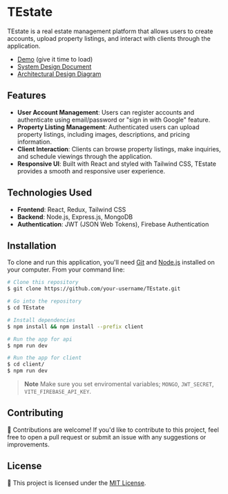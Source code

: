 # TEstate

TEstate is a real estate management platform that allows users to create accounts, upload property listings, and interact with clients through the application.
- [Demo](https://testate.onrender.com/) (give it time to load)
- [System Design Document](https://woolly-society-a2b.notion.site/System-Design-Document-TEstate-9258aa398b864ec38566850ccaf70175?pvs=4)
- [Architectural Design Diagram](https://viewer.diagrams.net/?tags=%7B%7D&highlight=0000ff&edit=_blank&layers=1&nav=1&title=TEstate-Architectural_Diagram.drawio#R7V1bt5s2Fv41Xs082AsQ18dzS5s2STM5zaSdN44t2zQYKOAce379SIBskITBgAA7PnmILUDI%2B%2Fpp7y1pAh42u59DO1h%2F8BfQnSjSYjcBjxNFUUxVQv%2Fhln3aIit61rIKnUXWdmx4dv4Hs0Zy29ZZwKhwY%2Bz7buwExca573lwHhfa7DD0X4u3LX23%2BNbAXkGm4Xluu2zrV2cRr9NWU5OO7b9AZ7Umb5al7MrGJjdnDdHaXvivuSbwNAEPoe%2FH6afN7gG6mHqELulzb0uuHgYWQi%2Bu84Ak7ew%2Fo89PUP2v8ttf%2F9mpe%2Bnd1My6%2BW672%2BwXZ6ON94QEob%2F1FhD3Ik3A%2FevaieFzYM%2Fx1VfEddS2jjcu%2Biajj0vHdR981w%2BTZ8FSw%2F9wu%2B%2FFufb0D7VHceh%2Fg7krevKHrrC%2Fj4wVhjHc5Zqy3%2Fsz9DcwDvfoluzq1CTcyMRPy37d65GVsgSye9Y5PlqWkclQJj%2BrQ%2BdHEqMPGZXPoLgBOqZ4F3SSNWOmFSilWBJDKqBzKCUTTe2eUsoIKWUYCkUpzeBQStFYSh0sQeeUko1r1mKgUUosEQ7kKG5ZPNmUpA5Ivnv6sN9%2B%2Fzf8%2BPX1t7334d3Hv6dfp4SXBZLrbpwRqUB7%2FZ%2BtTy5Mo8TF3aEbFDPYJRQi19GnFf7%2Fg%2B%2Bt%2FMd70h8aX9plepXhLHIsAf4437sOYnEIqvn7kgrD%2B5dDgz3%2FtkpE5PdtjLqBWXs62kdZ64aVsqoXealKrPIc9KSgPIYqipNWKScDLhs3drhyPMRDKeFf%2BnUa%2B4jGd2rShKgRT23XWeG75ohcMOQymrznhTRg%2Fu1mf0c51r%2FQN6O2gG5bh3ikBDyR18jlbzznl7lwGR9%2BGq%2FLeywWfhinYv0O%2FdwV%2BsEnhtv52%2B0gSF%2F%2BtAtCGEXjplW49TIVf0hRq%2BN7b%2F7VN8Fm2wi%2B%2BWli3CO1j%2BHEePxpoiANkkhLiJr6G1SmCOFpaacsHzY8DsLqd6mqPSY6eJ8p3mP6znsf3bV0E%2BSN3VrREPLsZAd2TgdFjCDLFgs8haEprpkDgCEfXKCpTvYVqe%2FaX%2Fme7T4dW%2B%2BLoOF4z3sfUzqh4N8wjvfZvM3exn6RvoiE4f5P%2FPxMI1%2F%2Fyl973GWdp9%2F22bdSHkT%2BNpzDU78zI2CMBA%2FGNew%2BpsJJnobQtWPne3FC2D1%2FeIBiYLQLLGpSoLFirKs8MdaFiTE7YbUDB3WV2KyIIRl2xUW6EPNw8Mu0Fdk4i0Ui%2FTwCF1nQF405JAbCKKyOBw8hFxXOEs5eJCjK%2FGiCTD4nXvYChjtDZjPBBQGOYOVhwRzNQkLfdXuGBrmhBX402rEtoAtjyIxusKFdF6IyFcpMmhxExY0BiENU2ngMpetEseOtbrbyZisv0Fai%2Fx%2BHHt11mUudxNBGZC718ZhLNFFd32zlzVaO1lZelzVS5abgTVj%2BBnSdMhMQClA5ZOo73GKWhFuOenEFMRceoc1eYy4jykElMZcjey%2FSQSJX8wX9jHfe0n8Twn9Sax7CqF%2Fnsg0WdgzxQAYcRAq1Bx5Exo%2F36Sy1zkAuxbXRcQmNl%2Bnp17URDzEGY0LiEhduT%2BYhRJp8hvgKVebhx5FatuHHgezKFdoUevI%2BBpvCqxMdcvJ%2B4QYlQj97GwyoOXgAjjfwANDke0jj4fsrFw40gOue4I%2FBYrHz%2BausdyGWubLehcRfR1Lvol5HPVI12bWuyZ49%2Bsl3kjrjTAUNWZ1pVu6Pr5Ckw1Susj6OrOR0S4VKJKqjlABMR4lMHH5dCzFRhxCTUnaL5qIlWyK4aFGIEljCuMhfoMBBjwMHW2XJ0Pg0qSpFF7fiRRkPyEaEdJb7P%2Fxv0LtIgJ0bfwHhpR88RJYb1muqOFbRmKhKTbDXRZaCqzfskro0SbGNHfcC0xO1TJPGIXAX%2BQkugXnpiZElywyOFHKTZUCY%2BSYdM3K4weuiL1AQ69BYVJ6MT%2BERhaGSPFnC2Yt0kDgfk1aQbPBaJD%2BCz%2FM13NhvJsbJkQvwjFFge9xeEyGfRqmU46EGISzraYKkVXCfiBxptwx%2F881YLjx7k%2FX%2BHIeOt6qLAW4krkViJKaOe6OvMPoGdhS9%2BuHiRmJhJLa%2F22jOffUEZolhbzBU8V6idDoi1WkaX%2BXdbZZYlRGgoSNnWRs%2FIyAOPI4ovELqIi4XP2Z5dwIhbwiygTmMS9qd2L3Bxw7ouyhph9E8dAK87cKNyu2pbJdRf5FsxXGjcGsKh2VyvNq6dvgpdMgbPm43L8etV66KzCWwug8r4kRzf%2BvFNzqLfdWLHa9D399ENxqLozFc3Egs9lXLbeg50Rpm0ZN733dhcvVG5O5eheam3w6zjxuJRbwq3gfXPwkZjrz%2BckkSMDf5FfEqZ2Ov4JfQzXzdXRja%2BxuJO30VTnV9hssf0ErcotitXnwpUWyDFJCcG8UWV%2Bsk19g%2FHHqLO7z3Pa4kce0ocuZFahULRZrWRMOdE%2BceQ9%2F%2Byl05PoS%2FnFXnfrL0o7LgWq1bqltRTEXaWtdllyRCzq7E1qmOalZiZ47vcFuAb4jKB6xR5X16tji%2BbFyafPJ%2B9CEdQbcFxbxNCttpwUGajfrinFMdpfv1Hu30gOwpcNODZnqgk70viFxbp%2FXAJCc78O8XpAe8Peg60gOlkR70pQZKXXcgjVsNlI7UQDfEqIFhGsUBy6fVgPmBch9qwNtbbFB3MDY1GJs3KCsPOVcNTLUfb2CaRetepQb0iqt%2B1IDdrYnMv%2BoeSgL0kqndvT3%2FhlQoN587eSiJ2Np2%2FOps8Z7S0SkzhmbOqGUXeqZc%2Bcmedjj%2BJ68VqqjZnmKydmzA5Y%2BV9ojshpO3R%2FwbO999n6%2BHU8TFmSYd%2F5QCiwHNOcELIRUWrz15RFAKXHZdJ4jKtCGvVlGQnnu3dHaY513owhRI9ClXhy3mKpZ%2BmKI0gZQF9qsJEZKHmIUNSfPbJArVVmGsmgoD6oY12iqMKtNnwQFgzfJrks1eVQZwoNwPxXgwkKVU6U0S%2BzWVWo1F4z%2BUIKiDHVhzctwtwKZcBjZ%2FQWNE1z%2Fhw1lrAs4jo8vyAR2fBAmUk8BCZv2lzNtNQNyi6PK1kq35c%2Ffib%2BOxM0izaBADJK4jG45Fg2xuItyiEY9V7dp62hunyrUdNtzrC9LwcngdqeYztMP5euy6SRtPGmtoQ1tPsu%2FQwOijhRLWnYkPty%2FYyXGL0A2yZumylUPjHM3ds3KwPNpzzt4bt37oNfWjdj1BP%2FpBLGOO9p5%2FraQf14yHc4KNE91t4zWigDO3Y0RNmg%2FpwehfM0VVKCCWHdy92a2QHVnPcHXTfI1Q2GwB506ULE8TVdmEpgc0OjY4Z3Ef9ufsfNPOk7qWo%2FADMs32%2FLBS8lhZ9t72Fi7epICheUbWKIaYWAEMHTQ6nHJImj4dv1cZ8ySkmilAp8a9QHeTE1rl2nNhWQatxmEo1zAxUeuGWrRxYSKVDbU8OyvvnXdAMhSzKuSatUpFjNOFnMuACSMPHhLRWAOO6fglGC8ddSaGMTwV2Szz5bpBhZZSVRncC2qsuvMg3plFvoucCW1raUdSRcK4UiadW7eMhOlJ7TkkpLOwnjulalrZbVn6JFeRJM1MVZmcrko6lEBNcvVPh1rvkgoo9CUHsI690o3NnTgxP92VGPQjrBotYjq9EWVdYZWZ7LxGG%2FuOqp6mss7YR0M6OTjOI0AvPCKm9kn%2FQTCszqn%2F5t84Lgyrs1O7zuJ6n0J%2F6bijzxiyCanhQ3n6FYTy9Lr5Jr0ufOlJJdg00OUCac1kIJQ6OJLW2SxOB0i64Zqfmq6hiNQJCCOfm4KwHrRrZHhrqhoMdrEaIq4pMMtATeeQi62%2FI8MuHR16pDi2qgcUC5x6QBBCKz8AvjUCeMgf0Hh5OIAbeu8VBxg%2FSLVdNnu5OKxgsPGBzpTnS%2F40z7Erj6HR5nF4EG3wahbKQcaL68%2B%2F%2FbHGuysUBT5%2FoXJlWhERGBWQ4AhaZMkqRoIsy6iKBPEiOJyIYr%2FVY0bdwuie8IbCOm5a4mrjDU7chY4WdRbi4eANTTwaMJou2SxxEWfqS111KaqKVqEoLfySUlPqay8H6EnqAWuP6YUC9VG2xPRF7wbeldQDZnKgmxWgmX1ENXuAzUadwGYnitJ6HxhFLiqZJKk9TlTrlx2PK4vFUSFmrU0LFVJFqZBilfmo0tFpgAkSyX2oEG9ddLsg0EHm8RmdeZlXFDGupVtdqe9u6pbo9xXUURm7rTXWFUaAdToSKTjrS%2Fbs6A0ENd3VpRjplCpktQe5HFuwUWdkSWtai4D8E90XM3Xtyobrlky%2Fqiq%2FqzDRK%2BoRMTbc5AVAxKpKI02RNZBXlSlCQbLZZH7dAgjVTRGPbQbNTkUZwa%2BtRMwEWhE1gWZBjaJX6BBbwaH0USNhits7Esu5JBecxAyoVhPBJ2nMpQt32VDu8Y6fD77rh8kggSRpEt53NqvALFyRH%2B8fTqlPpVaQZMpItOJwmipBzJJEZOfsKjez2BXQmK4EAx6Tt6zuvDA20kh%2BGPsz%2FGcLo7hu5LrNDkUhROOxX5KusMhmNgL1q91PtEfc1zb2o%2BPKgaKcer4HKaHOmkqltn6EXFGK%2BxYCksnIh8dljrwKW15g1gmP53JLGS2apI84pqOYoUjQQPZ86pYXuW%2Fnm5ncRFDTCxPBrOKyp%2BCHWbfai1eM0dJCAWoHWKNp9II2dUZr2Nu5%2FWqfwz5hv6LA72eHtVHbL3pHP15Bfr%2F2q2kE9ppg00jQkAzIGkEyzZbkpnBIPuTnDn31G%2F4x68QlL9wxyjO8Nc7RMcrdZgWG8Hes3DR1eDJQK3oa3uO13%2BbphthPezxGClTeiuBeXR4pqbnhHIFc10oCxsNxvf0ajdL9g9%2BG6MZr3kB4CsAYdxC2FIanTvTeX63g4vdtzJB9vAsMdGaBATA5CtPvAgNL6Gk80mGJZoac5MosMbdS7xCjkKj6DJXkrntZSFA3AEtEdiRTDo7kaWQ7%2FfPTEmwFhEn11VlewqJmSmpFVkInW%2B3yHxCTk7DYiHAHC5%2Bb5PDKli6zxRoVSthcRYjkX176mylhAo3LMnSmhAnUnJefn%2F6mJF6pUhFAHY6ldKwim1%2B%2FfjafPuz2zt27bTx3P%2F76XpkKRGWfYW5vpWEhWQkg4ChSOaRm0qoWb20ADyLQBr0JQuAyr%2F1Wn6XM%2B%2Bgvaq%2FTGD%2FvFCqLMDzr6mwB2swtFVBY7ZUbRoNDhSgH0cwtcYAb%2F5AhdUgnZFHZbZU%2BEav%2B%2Fhp0yp0%2BpKsj%2F2PpxVStqqnivUn3J8blJBQU6wSbri2qL7vVMqkNKpMlHG5w3JtEzxskIEQoDSq43YtQ8tKqb%2B3Awa81sLzFcGI8pt8CGzHOeOzUxQkLFGKnnEuPAGBZb9924zHpbDngxQ956yDpBQE1HCb6GvoYfByZjiNAHxACwXf8Hw%3D%3D)
## Features

- **User Account Management**: Users can register accounts and authenticate using email/password or "sign in with Google" feature.
- **Property Listing Management**: Authenticated users can upload property listings, including images, descriptions, and pricing information.
- **Client Interaction**: Clients can browse property listings, make inquiries, and schedule viewings through the application.
- **Responsive UI**: Built with React and styled with Tailwind CSS, TEstate provides a smooth and responsive user experience.

## Technologies Used

- **Frontend**: React, Redux, Tailwind CSS
- **Backend**: Node.js, Express.js, MongoDB
- **Authentication**: JWT (JSON Web Tokens), Firebase Authentication

## Installation

To clone and run this application, you'll need [Git](https://git-scm.com) and [Node.js](https://nodejs.org/en/download/) installed on your computer. From your command line:

```bash
# Clone this repository
$ git clone https://github.com/your-username/TEstate.git

# Go into the repository
$ cd TEstate

# Install dependencies
$ npm install && npm install --prefix client

# Run the app for api
$ npm run dev

# Run the app for client
$ cd client/
$ npm run dev
```
> **Note**
> Make sure you set enviromental variables; `MONGO`, `JWT_SECRET`, `VITE_FIREBASE_API_KEY`.

## Contributing

🙌 Contributions are welcome! If you'd like to contribute to this project, feel free to open a pull request or submit an issue with any suggestions or improvements.

## License

📄 This project is licensed under the [MIT License](LICENSE).
